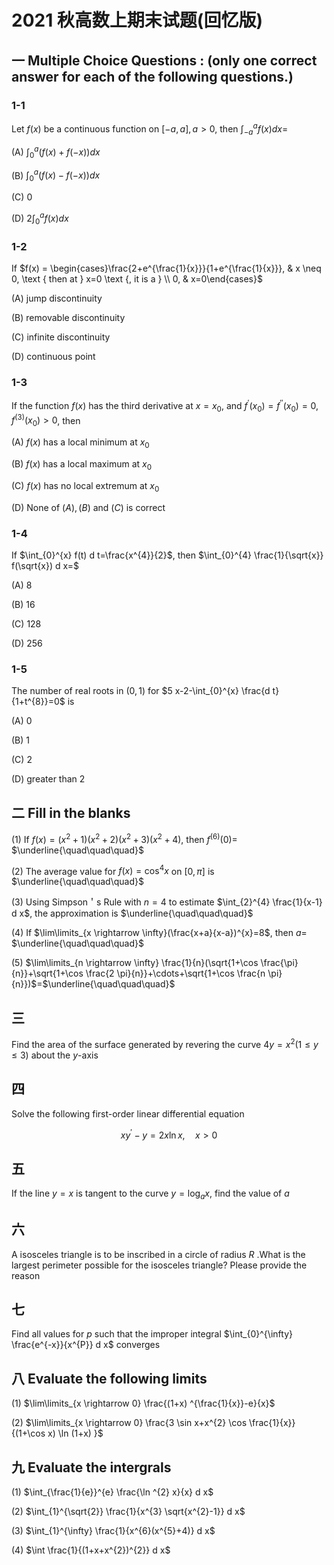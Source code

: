 # 2021 秋高数上期末试题(回忆版)

## 一 Multiple Choice Questions : (only one correct answer for each of the following questions.)

### 1-1

Let $f(x)$ be a continuous function on $[-a, a], a>0$, then $\int_{-a}^{a} f(x) d x=$

(A) $\int_{0}^{a}(f(x) +f(-x) ) d x$

(B) $\int_{0}^{a}(f(x) -f(-x) ) d x$

(C) 0

(D) $2 \int_{0}^{a} f(x) d x$

### 1-2

If $f(x) = \begin{cases}\frac{2+e^{\frac{1}{x}}}{1+e^{\frac{1}{x}}}, & x \neq 0, \text { then at } x=0 \text {, it is a } \\ 0, & x=0\end{cases}$

(A) jump discontinuity

(B) removable discontinuity

(C) infinite discontinuity

(D) continuous point

### 1-3

If the function $f(x)$ has the third derivative at $x=x_{0}$, and $f^{\prime}(x_{0}) =f^{\prime \prime}(x_{0}) =0, f^{(3)}(x_{0}) >0$, then

(A) $f(x)$ has a local minimum at $x_{0}$

(B) $f(x)$ has a local maximum at $x_{0}$

(C) $f(x)$ has no local extremum at $x_{0}$

(D) None of $(A) ,(B)$ and $(C)$ is correct

### 1-4

If $\int_{0}^{x} f(t) d t=\frac{x^{4}}{2}$, then $\int_{0}^{4} \frac{1}{\sqrt{x}} f(\sqrt{x}) d x=$

(A) 8

(B) 16

(C) 128

(D) 256

### 1-5

The number of real roots in $(0,1)$ for $5 x-2-\int_{0}^{x} \frac{d t}{1+t^{8}}=0$ is

(A) 0

(B) 1

(C) 2

(D) greater than 2

## 二 Fill in the blanks

(1) If $f(x) =(x^{2}+1)(x^{2}+2)(x^{2}+3)(x^{2}+4)$, then $f^{(6)}(0) =$ $\underline{\quad\quad\quad}$

(2) The average value for $f(x) =\cos ^{4} x$ on $[0, \pi]$ is $\underline{\quad\quad\quad}$

(3) Using Simpson＇s Rule with $n=4$ to estimate $\int_{2}^{4} \frac{1}{x-1} d x$, the approximation is $\underline{\quad\quad\quad}$

(4) If $\lim\limits_{x \rightarrow \infty}(\frac{x+a}{x-a})^{x}=8$, then $a=$ $\underline{\quad\quad\quad}$

(5) $\lim\limits_{n \rightarrow \infty} \frac{1}{n}(\sqrt{1+\cos \frac{\pi}{n}}+\sqrt{1+\cos \frac{2 \pi}{n}}+\cdots+\sqrt{1+\cos \frac{n \pi}{n}})$=$\underline{\quad\quad\quad}$

## 三

Find the area of the surface generated by revering the curve $4 y=x^{2}(1 \leqslant y \leqslant 3)$ about the $y$-axis

## 四

Solve the following first-order linear differential equation

$$
x y^{\prime}-y=2 x \ln x, \quad x>0
$$

## 五

If the line $y=x$ is tangent to the curve $y=\log _{a} x$, find the value of $a$

## 六

A isosceles triangle is to be inscribed in a circle of radius $R$ .What is the largest perimeter possible for the isosceles triangle? Please provide the reason

## 七

Find all values for $p$ such that the improper integral $\int_{0}^{\infty} \frac{e^{-x}}{x^{P}} d x$ converges

## 八 Evaluate the following limits

(1) $\lim\limits_{x \rightarrow 0} \frac{(1+x) ^{\frac{1}{x}}-e}{x}$

(2) $\lim\limits_{x \rightarrow 0} \frac{3 \sin x+x^{2} \cos \frac{1}{x}}{(1+\cos x) \ln (1+x) }$

## 九 Evaluate the intergrals

(1) $\int_{\frac{1}{e}}^{e} \frac{\ln ^{2} x}{x} d x$

(2) $\int_{1}^{\sqrt{2}} \frac{1}{x^{3} \sqrt{x^{2}-1}} d x$

(3) $\int_{1}^{\infty} \frac{1}{x^{6}(x^{5}+4)} d x$

(4) $\int \frac{1}{(1+x+x^{2})^{2}} d x$
